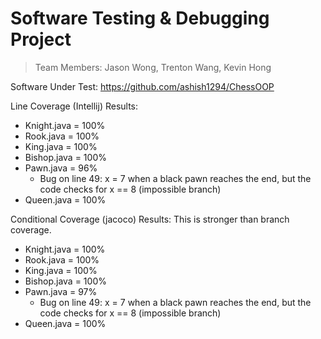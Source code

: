 # Software Testing & Debugging Project
> Team Members: Jason Wong, Trenton Wang, Kevin Hong

Software Under Test: https://github.com/ashish1294/ChessOOP

Line Coverage (Intellij) Results:
- Knight.java = 100%
- Rook.java = 100%
- King.java = 100%
- Bishop.java = 100%
- Pawn.java = 96%
    - Bug on line 49: x = 7 when a black pawn reaches the end, but the code checks for x == 8 (impossible branch)
- Queen.java = 100%

Conditional Coverage (jacoco) Results: This is stronger than branch coverage.
- Knight.java = 100%
- Rook.java = 100%
- King.java = 100%
- Bishop.java = 100%
- Pawn.java = 97%
    - Bug on line 49: x = 7 when a black pawn reaches the end, but the code checks for x == 8 (impossible branch)
- Queen.java = 100%
